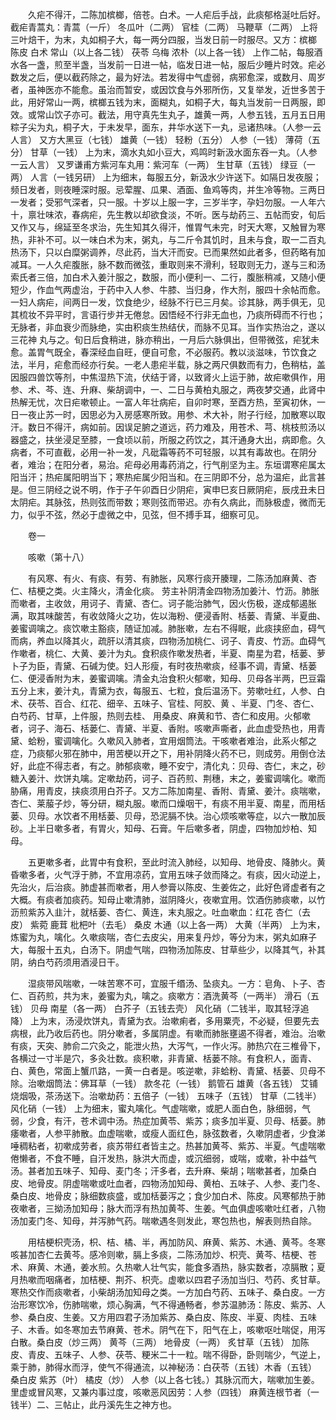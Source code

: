 <!-- { "loadSidebar": true } -->
　　久疟不得汗，二陈加槟榔，倍苍。白术。一人疟后手战，此痰郁格涎吐后好。截疟青蒿丸：青蒿（一斤） 冬瓜叶（二两） 官桂（二两） 马鞭草（二两） 上将三叶焙干，为末，丸如桐子大，每一两分四服，当发日前一时服尽。又方：槟榔 陈皮 白术 常山（以上各二钱） 茯苓 乌梅 浓朴（以上各一钱） 上作二帖，每服酒水各一盏，煎至半盏，当发前一日进一帖，临发日进一帖，服后少睡片时效。疟必数发之后，便以截药除之，最为好法。若发得中气虚弱，病邪愈深，或数月、周岁者，虽神医亦不能愈。虽治而暂安，或因饮食与外邪所伤，又复举发，近世多苦于此，用好常山一两，槟榔五钱为末，面糊丸，如桐子大，每丸当发前一日两服，即效。或常山饮子亦可。截法，用守真先生丸子，雄黄一两，人参五钱，五月五日用粽子尖为丸，桐子大，于未发早，面东，井华水送下一丸，忌诸热味。（人参一云人言） 又方大黑豆（七钱） 雄黄（一钱） 轻粉（五分） 人参（一钱） 薄荷（五分） 甘草（一钱） 上为末，滴水丸如小豆大，鸡鸣时新汲水面东吞一丸。（人参一云人言） 又罗谦甫方紫河车丸用：紫河车（一两） 生甘草（五钱） 绿豆（一两） 人言（一钱另研） 上为细末，每服五分，新汲水少许送下。如隔日发夜服；频日发者，则夜睡深时服。忌荤腥、瓜果、酒面、鱼鸡等肉，并生冷等物。三两日一发者；受邪气深者，只一服。十岁以上服一字，三岁半字，孕妇勿服。一人年六十，禀壮味浓，春病疟，先生教以却欲食淡，不听。医与劫药三、五帖而安，旬后又作又与，绵延至冬求治，先生知其久得汗，惟胃气未完，时天大寒，又触冒为寒热，非补不可。以一味白术为末，粥丸，与二斤令其饥时，且未与食，取一二百丸热汤下，只以白糜粥调养，尽此药，当大汗而安。已而果然如此者多，但药略有加减耳。一人久疟腹胀，脉不数而微弦，重取则来不滑利，轻取则无力，遂与三和汤索氏者三倍，加白术入姜汁服之，数服，而小便利一、二行，腹胀稍减，又随小便短少，作血气两虚治，于药中入人参、牛膝、当归身，作大剂，服四十余帖而愈。一妇人病疟，间两日一发，饮食绝少，经脉不行已三月矣。诊其脉，两手俱无，见其梳妆不异平时，言语行步并无倦怠。因悟经不行非无血也，乃痰所碍而不行也；无脉者，非血衰少而脉绝，实由积痰生热结伏，而脉不见耳。当作实热治之，遂以三花神 丸与之。旬日后食稍进，脉亦稍出，一月后六脉俱出，但带微弦，疟犹未愈。盖胃气既全，春深经血自旺，便自可愈，不必服药。教以淡滋味，节饮食之法，半月，疟愈而经亦行矣。一老人患疟半载，脉之两尺俱数而有力，色稍枯，盖因服四兽饮等剂，中焦湿热下流，伏结于肾，以致肾火上运于肺，故疟嗽俱作，用参、术、芩、连、升麻、柴胡调中，一、二日与黄柏丸服之，两夜梦交通，此肾中热解无忧，次日疟嗽顿止。一富人年壮病疟，自卯时寒，至酉方热，至寅初休，一日一夜止苏一时，因思必为入房感寒所致。用参、术大补，附子行经，加散寒以取汗。数日不得汗，病如前。因误足腑之道远，药力难及，用苍术、芎、桃枝煎汤以器盛之，扶坐浸足至膝，一食顷以前，所服之药饮之，其汗通身大出，病即愈。久病者，不可直截，必用一补一发，凡砒霜等药不可轻服，以其有毒故也。在阴分者，难治；在阳分者，易治。疟母必用毒药消之，行气削坚为主。东垣谓寒疟属太阳当汗；热疟属阳明当下；寒热疟属少阳当和。在三阴即不分，总为温疟，此言甚是。但三阴经之说不明，作于子午卯酉日少阴疟，寅申巳亥日厥阴疟，辰戌丑未日太阴疟。其脉弦，热则弦而带数；寒则弦而带迟。亦有久病此，而脉极虚，微而无力，似乎不弦，然必于虚微之中，见弦，但不搏手耳，细察可见。

　　卷一

　　咳嗽（第十八）

　　有风寒、有火、有痰、有劳、有肺胀，风寒行痰开腠理，二陈汤加麻黄、杏仁、桔梗之类。火主降火，清金化痰。 劳主补阴清金四物汤加姜汁、竹沥。肺胀而嗽者，主收敛，用诃子、青黛、杏仁。诃子能治肺气，因火伤极，遂成郁遏胀满，取其味酸苦，有收敛降火之功，佐以海粉、便浸香附、栝蒌、青黛、半夏曲、姜蜜调噙之。痰饮嗽主豁痰，随证加减。肺胀嗽，左右不得眠，此痰挟瘀血，碍气而病，养血以降其火，疏肝以清其痰，四物汤加桃仁、诃子、青皮、竹沥。血碍气作嗽者，桃仁、大黄、姜汁为丸。食积痰作嗽发热者，半夏、南星为君，栝蒌、萝卜子为臣，青黛、石碱为使。妇人形瘦，有时夜热嗽痰，经事不调，青黛、栝蒌仁、便浸香附为末，姜蜜调噙。清金丸治食积火郁嗽，知母、贝母各半两，巴豆霜五分上末，姜汁丸，青黛为衣，每服五、七粒，食后温汤下。劳嗽吐红，人参、白术、茯苓、百合、红花、细辛、五味子、官桂、阿胶、黄 、半夏、门冬、杏仁、白芍药、甘草，上件服，热则去桂、 用桑皮、麻黄和节、杏仁和皮用。火郁嗽者，诃子、海石、栝蒌仁、青黛、半夏、香附。咳嗽声嘶者，此血虚受热也，用青黛、蛤粉，蜜调噙化。久嗽风入肺者，宜用烟筒法。干咳嗽者难治，此系火郁之症，乃痰郁火邪在肺中，用苦梗以开之下，用补阴降火药不已，则成劳。用倒仓法好，此症不得志者，有之。肺郁痰嗽，睡不安宁，清化丸：贝母、杏仁，末之，砂糖入姜汁、炊饼丸噙。定嗽劫药，诃子、百药煎、荆穗，末之，姜蜜调噙化。嗽而胁痛，用青皮，挟痰须用白芥子。又方二陈加南星、香附、青黛、姜汁。痰喘嗽，杏仁、莱菔子炒，等分研，糊丸服。嗽而口燥咽干，有痰不用半夏、南星，而用栝蒌、贝母。水饮者不用栝蒌、贝母，恐泥膈不快。治心烦咳嗽等症，以六一散加辰砂。上半日嗽多者，有胃火，知母、石膏。午后嗽多者，阴虚，四物加炒柏、知母。

　　五更嗽多者，此胃中有食积，至此时流入肺经，以知母、地骨皮、降肺火。黄昏嗽多者，火气浮于肺，不宜用凉药，宜用五味子敛而降之。有痰，因火动逆上，先治火，后治痰。肺虚甚而嗽者，用人参膏以陈皮、生姜佐之，此好色肾虚者有之大概。有痰者加痰药。知母止嗽清肺，滋阴降火，夜嗽宜用。饮酒伤肺痰嗽，以竹沥煎紫苏入韭汁，就栝蒌、杏仁、黄连，末丸服之。吐血嗽血：红花 杏仁（去皮） 紫菀 鹿茸 枇杷叶（去毛） 桑皮 木通（以上各一两） 大黄（半两） 上为末，炼蜜为丸，噙化。久嗽痰喘，杏仁去皮尖，用来复丹炒，等分为末，粥丸如麻子大，每服十五丸，白汤下。阴虚气喘，四物汤加陈皮、甘草些少，以降其气，补其阴，纳白芍药须用酒浸日干。

　　湿痰带风喘嗽，一味苦寒不可，宜服千缗汤、坠痰丸。一方：皂角、卜子、杏仁、百药煎，共为末，姜蜜为丸，噙之。痰嗽方：酒洗黄芩（一两半） 滑石（五钱） 贝母 南星（各一两） 白芥子（五钱去壳） 风化硝（二钱半，取其轻浮追降） 上为末，汤浸炊饼丸，青黛为衣。治嗽痢者，多用粟壳，不必疑，但要先去病根，此乃收后药也。阴分嗽者，多属阴虚。有嗽而肺胀壅遏不得者，难治。治嗽有痰，天突、肺俞二穴灸之，能泄火热，大泻气，一作火泻。肺热穴在三椎骨下，各横过一寸半是穴，多灸壮数。痰积嗽，非青黛、栝蒌不除。有食积人，面青、白、黄色，常面上蟹爪路，一黄一白者是。咳逆嗽，非蛤粉、青黛、栝蒌、贝母不除。治嗽烟筒法：佛耳草（一钱） 款冬花（一钱） 鹅管石 雄黄（各五钱） 艾铺烧烟吸，茶汤送下。治嗽劫药：五倍子（一钱） 五味子（五钱） 甘草（二钱半） 风化硝（一钱） 上为细末，蜜丸噙化。气虚喘嗽，或肥人面白色，脉细弱，气弱，少食，有汗，苍术调中汤。热症加黄苓、紫苏；痰多加半夏、贝母、栝蒌。肺痿嗽者，人参平肺散。血虚喘嗽，或瘦人面红色，脉弦数者，久嗽阴虚者，少食涕唾稠粘者，初嗽成劳者，痰苏带红者皆主之。热甚加黄芩、紫苏、半夏。气虚喘嗽倦懒者，不食不睡，自汗发热，脉洪大而虚，或沉细弱，或喘，或嗽，补中益气汤。甚者加五味子、知母、麦门冬；汗多者，去升麻、柴胡；喘嗽甚者，加桑白皮、地骨皮。阴虚喘嗽或吐血者，四物汤加知母、黄柏、五味子、人参、麦门冬、桑白皮、地骨皮；脉细数痰盛，或加栝蒌泻之；食少加白术、陈皮。风寒郁热于肺夜嗽者，三拗汤加知母；脉大而浮有热加黄芩、生姜。气血俱虚咳嗽吐红者，八物汤加麦门冬、知母，并泻肺气药。喘嗽遇冬则发此，寒包热也，解表则热自除。

　　用桔梗枳壳汤，枳、桔、橘、半，再加防风、麻黄、紫苏、木通、黄芩。冬寒咳甚加杏仁去黄芩。感冷则嗽，膈上多痰，二陈汤加炒、枳壳、黄芩、桔梗、苍术、麻黄、木通，姜水煎。久热嗽人壮气实，能食多酒热，脉实数者，凉膈散；夏月热嗽而咽痛者，加桔梗、荆芥、枳壳。虚嗽以四君子汤加当归、芍药、炙甘草。寒热交作而痰嗽者，小柴胡汤加知母之类。一方加白芍药、五味子、桑白皮。一方治形寒饮冷，伤肺喘嗽，烦心胸满，气不得通畅者，参苏温肺汤：陈皮、紫苏、人参、桑白皮、生姜。又方用四君子汤加紫苏、桑白皮、陈皮、半夏、肉桂、五味子、木香。如冬寒加去节麻黄、苍术。阴气在下，阳气在上，咳嗽呕吐喘促，用泻白散。桑白皮（炒三两） 黄芩（三两） 地骨皮（一两） 炙甘草（五钱） 加陈皮、青皮、五味子、人参、茯苓、粳米二十一粒。喘不得卧，卧则喘少，气逆上，乘于肺，肺得水而浮，使气不得通流，以神秘汤：白茯苓（五钱）木香（五钱） 桑白皮 紫苏（叶） 橘皮（炒） 人参（以上各七钱。）其脉沉而大，喘嗽加生姜。里虚或冒风寒，又兼内事过度，咳嗽恶风因劳：人参（四钱） 麻黄连根节者（一钱半）二、三帖止，此丹溪先生之神方也。

